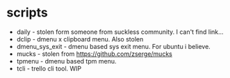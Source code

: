 # scripts

- daily - stolen form someone from suckless community. I can't find link...
- dclip - dmenu x clipboard menu. Also stolen
- dmenu_sys_exit - dmenu based sys exit menu. For ubuntu i believe.
- mucks - stolen from https://github.com/zserge/mucks
- tpmenu - dmenu based tpm menu.
- tcli - trello cli tool. WIP
